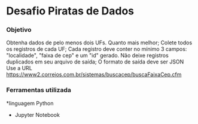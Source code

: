 # Desafio Piratas de Dados
### Objetivo
Obtenha dados de pelo menos dois UFs. Quanto mais melhor; Colete todos os registros de cada UF; Cada registro deve conter no mínimo 3 campos: "localidade", "faixa de cep" e um "id" gerado. Não deixe registros duplicados em seu arquivo de saída; O formato de saída deve ser JSON
Use a URL https://www2.correios.com.br/sistemas/buscacep/buscaFaixaCep.cfm 


### Ferramentas utilizada

*linguagem Python
* Jupyter Notebook

